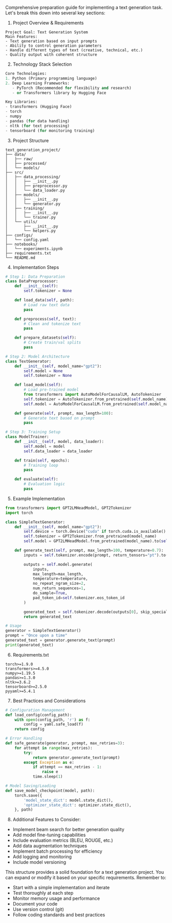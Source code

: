 Comprehensive preparation guide for implementing a text generation task. Let's break this down into several key sections:

1. Project Overview & Requirements

```
Project Goal: Text Generation System
Main Features:
- Text generation based on input prompts
- Ability to control generation parameters
- Handle different types of text (creative, technical, etc.)
- Quality output with coherent structure
```

2. Technology Stack Selection

```python
Core Technologies:
1. Python (Primary programming language)
2. Deep Learning Frameworks:
   - PyTorch (Recommended for flexibility and research)
   - or Transformers library by Hugging Face

Key Libraries:
- transformers (Hugging Face)
- torch
- numpy
- pandas (for data handling)
- nltk (for text processing)
- tensorboard (for monitoring training)
```

3. Project Structure

```
text_generation_project/
├── data/
│   ├── raw/
│   ├── processed/
│   └── models/
├── src/
│   ├── data_processing/
│   │   ├── __init__.py
│   │   ├── preprocessor.py
│   │   └── data_loader.py
│   ├── models/
│   │   ├── __init__.py
│   │   └── generator.py
│   ├── training/
│   │   ├── __init__.py
│   │   └── trainer.py
│   └── utils/
│       ├── __init__.py
│       └── helpers.py
├── configs/
│   └── config.yaml
├── notebooks/
│   └── experiments.ipynb
├── requirements.txt
└── README.md
```

4. Implementation Steps

```python
# Step 1: Data Preparation
class DataPreprocessor:
    def __init__(self):
        self.tokenizer = None

    def load_data(self, path):
        # Load raw text data
        pass

    def preprocess(self, text):
        # Clean and tokenize text
        pass

    def prepare_datasets(self):
        # Create train/val splits
        pass

# Step 2: Model Architecture
class TextGenerator:
    def __init__(self, model_name="gpt2"):
        self.model = None
        self.tokenizer = None

    def load_model(self):
        # Load pre-trained model
        from transformers import AutoModelForCausalLM, AutoTokenizer
        self.tokenizer = AutoTokenizer.from_pretrained(self.model_name)
        self.model = AutoModelForCausalLM.from_pretrained(self.model_name)

    def generate(self, prompt, max_length=100):
        # Generate text based on prompt
        pass

# Step 3: Training Setup
class ModelTrainer:
    def __init__(self, model, data_loader):
        self.model = model
        self.data_loader = data_loader

    def train(self, epochs):
        # Training loop
        pass

    def evaluate(self):
        # Evaluation logic
        pass
```

5. Example Implementation

```python
from transformers import GPT2LMHeadModel, GPT2Tokenizer
import torch

class SimpleTextGenerator:
    def __init__(self, model_name="gpt2"):
        self.device = torch.device("cuda" if torch.cuda.is_available() else "cpu")
        self.tokenizer = GPT2Tokenizer.from_pretrained(model_name)
        self.model = GPT2LMHeadModel.from_pretrained(model_name).to(self.device)

    def generate_text(self, prompt, max_length=100, temperature=0.7):
        inputs = self.tokenizer.encode(prompt, return_tensors="pt").to(self.device)

        outputs = self.model.generate(
            inputs,
            max_length=max_length,
            temperature=temperature,
            no_repeat_ngram_size=2,
            num_return_sequences=1,
            do_sample=True,
            pad_token_id=self.tokenizer.eos_token_id
        )

        generated_text = self.tokenizer.decode(outputs[0], skip_special_tokens=True)
        return generated_text

# Usage
generator = SimpleTextGenerator()
prompt = "Once upon a time"
generated_text = generator.generate_text(prompt)
print(generated_text)
```

6. Requirements.txt

```
torch>=1.9.0
transformers>=4.5.0
numpy>=1.19.5
pandas>=1.3.0
nltk>=3.6.2
tensorboard>=2.5.0
pyyaml>=5.4.1
```

7. Best Practices and Considerations

```python
# Configuration Management
def load_config(config_path):
    with open(config_path, 'r') as f:
        config = yaml.safe_load(f)
    return config

# Error Handling
def safe_generate(generator, prompt, max_retries=3):
    for attempt in range(max_retries):
        try:
            return generator.generate_text(prompt)
        except Exception as e:
            if attempt == max_retries - 1:
                raise e
            time.sleep(1)

# Model Saving/Loading
def save_model_checkpoint(model, path):
    torch.save({
        'model_state_dict': model.state_dict(),
        'optimizer_state_dict': optimizer.state_dict(),
    }, path)
```

8. Additional Features to Consider:

- Implement beam search for better generation quality
- Add model fine-tuning capabilities
- Include evaluation metrics (BLEU, ROUGE, etc.)
- Add data augmentation techniques
- Implement batch processing for efficiency
- Add logging and monitoring
- Include model versioning

This structure provides a solid foundation for a text generation project. You can expand or modify it based on your specific requirements. Remember to:

- Start with a simple implementation and iterate
- Test thoroughly at each step
- Monitor memory usage and performance
- Document your code
- Use version control (git)
- Follow coding standards and best practices
